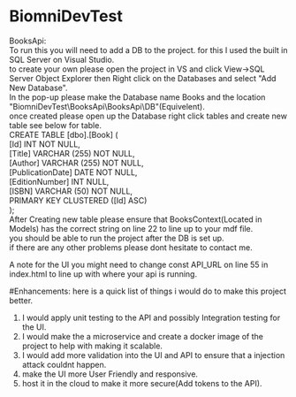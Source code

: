 # BiomniDevTest                                                                                                                                                                        
BooksApi:                                                                                                                                            
To run this you will need to add a DB to the project. for this I used the built in SQL Server on Visual Studio.                                                                                                        
to create your own please open the project in VS and click View->SQL Server Object Explorer then Right click on the Databases and select "Add New Database".                                                                                        
In the pop-up please make the Database name Books and the location "BiomniDevTest\BooksApi\BooksApi\DB\"(Equivelent).                                                                    
once created please open up the Database right click tables and create new table see below for table.                                                                                
CREATE TABLE [dbo].[Book] (                                                    
    [Id]              INT           NOT NULL,                        
    [Title]           VARCHAR (255) NOT NULL,                                
    [Author]          VARCHAR (255) NOT NULL,                                
    [PublicationDate] DATE          NOT NULL,                                
    [EditionNumber]   INT           NULL,                                                                    
    [ISBN]            VARCHAR (50)  NOT NULL,                                                                        
    PRIMARY KEY CLUSTERED ([Id] ASC)                                                                                        
);                                                                                
After Creating new table please ensure that BooksContext(Located in Models) has the correct string on line 22 to line up to your mdf file.                                                                        
you should be able to run the project after the DB is set up.                                                    
if there are any other problems please dont hesitate to contact me.                                                                                                    
                                                                                                                                                                                        
A note for the UI you might need to change const API_URL on line 55 in index.html to line up with where your api is running.                                                                                            


#Enhancements:
here is a quick list of things i would do to make this project better.
1. I would apply unit testing to the API and possibly Integration testing for the UI.
2. I would make the a microservice and create a docker image of the project to help with making it scalable.
3. I would add more validation into the UI and API to ensure that a injection attack couldnt happen.
4. make the UI more User Friendly and responsive.
5. host it in the cloud to make it more secure(Add tokens to the API).
